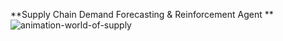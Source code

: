 **Supply Chain Demand Forecasting & Reinforcement Agent
**
![animation-world-of-supply](https://github.com/tihorias/Supply_Chain_Reinforcement_Learning/assets/41759635/415e7557-1681-48a5-9200-f03536f2e725)
